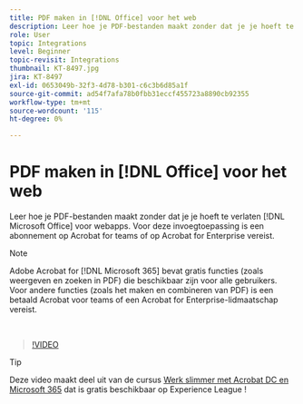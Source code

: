 ```yaml
---
title: PDF maken in [!DNL Office] voor het web
description: Leer hoe je PDF-bestanden maakt zonder dat je je hoeft te verlaten [!DNL Microsoft Office] voor webapps
role: User
topic: Integrations
level: Beginner
topic-revisit: Integrations
thumbnail: KT-8497.jpg
jira: KT-8497
exl-id: 0653049b-32f3-4d78-b301-c6c3b6d85a1f
source-git-commit: ad54f7afa78b0fbb31eccf455723a8890cb92355
workflow-type: tm+mt
source-wordcount: '115'
ht-degree: 0%

---
```


# PDF maken in [!DNL Office] voor het web

Leer hoe je PDF-bestanden maakt zonder dat je je hoeft te verlaten [!DNL Microsoft Office] voor webapps. Voor deze invoegtoepassing is een abonnement op Acrobat for teams of op Acrobat for Enterprise vereist.

>[!NOTE]
>
>Adobe Acrobat for [!DNL Microsoft 365] bevat gratis functies (zoals weergeven en zoeken in PDF) die beschikbaar zijn voor alle gebruikers. Voor andere functies (zoals het maken en combineren van PDF) is een betaald Acrobat voor teams of een Acrobat for Enterprise-lidmaatschap vereist.

<br>

>[!VIDEO](https://video.tv.adobe.com/v/337482?quality=12&learn=on&hidetitle=true)

>[!TIP]
>
>Deze video maakt deel uit van de cursus [Werk slimmer met Acrobat DC en Microsoft 365](https://experienceleague.adobe.com/?recommended=Acrobat-U-1-2021.microsoft365) dat is gratis beschikbaar op Experience League !
